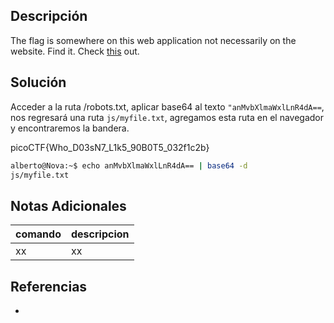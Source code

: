 ## Descripción
The flag is somewhere on this web application not necessarily on the website. Find it. Check [this](http://saturn.picoctf.net:64271/) out.

## Solución
Acceder a la ruta /robots.txt, aplicar base64 al texto `"anMvbXlmaWxlLnR4dA==`, nos regresará una ruta `js/myfile.txt`, agregamos esta ruta en el navegador y encontraremos la bandera.

picoCTF{Who_D03sN7_L1k5_90B0T5_032f1c2b}

```bash
alberto@Nova:~$ echo anMvbXlmaWxlLnR4dA== | base64 -d
js/myfile.txt
```

## Notas Adicionales
|comando|descripcion|
|---|---|
|xx|xx|

## Referencias
- []()
